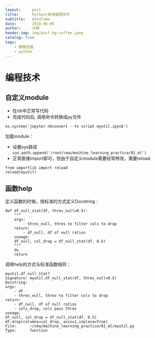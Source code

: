 ```yaml
---
layout:     post
title:      Python|常用编程技术
subtitle:   datafame
date:       2018-06-05
author:     马骋
header-img: img/post-bg-coffee.jpeg
catalog: true
tags:
    - 数据挖掘 
    - python
---
```


# 编程技术

## 自定义module

- 在nb中正常写代码
- 完成代码后, 调用命令转换成py文件
```
os.system('jupyter nbconvert --to script myutil.ipynb')
```

加载module：

- 设置sys路径
`sys.path.append('/root/cma/machine_learning_practice/01_ml')`
- 正常直接import即可，但由于自定义module需要经常修改，需要reload
```
from importlib import reload
reload(myutil)
```

## 函数help

定义函数的时候，按标准的方式定义Docstring：

```
def df_null_stat(df, thres_null=0.5):
    """
    args:
        - thres_null, thres to filter cols to drop
    return:
        - df_null, df of null ratios 
    useage:
    df_null, col_drop = df_null_stat(df, 0.5)
    """ 
    do
    return 
```

调用help的方式与标准函数相同：

```
myutil.df_null_stat?
Signature: myutil.df_null_stat(df, thres_null=0.5)
Docstring:
args:
    - df
    - thres_null, thres to filter cols to drop
return:
    - df_null, df of null ratios 
    - cols_drop, cols pass thres
useage:
df_null, col_drop = df_null_stat(df, 0.5)
df.drop(columns=col_drop, axis=1,inplace=True)
File:      ~/cma/machine_learning_practice/01_ml/myutil.py
Type:      function
```




